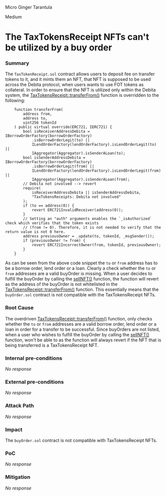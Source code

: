 Micro Ginger Tarantula

Medium

# The TaxTokensReceipt NFTs can't be utilized by a buy order

### Summary

The ``TaxTokenReceipt.sol`` contract allows users to deposit fee on transfer tokens to it, and it mints them an NFT, that NFT is supposed to be used across the Debita protocol, when users wants to use FOT tokens as collateral. In order to ensure that the NFT is utilized only within the Debita system, the [TaxTokensReceipt::transferFrom()](https://github.com/sherlock-audit/2024-11-debita-finance-v3/blob/main/Debita-V3-Contracts/contracts/Non-Fungible-Receipts/TaxTokensReceipts/TaxTokensReceipt.sol#L93-L120) function is overridden to the following:
```solidity
    function transferFrom(
        address from,
        address to,
        uint256 tokenId
    ) public virtual override(ERC721, IERC721) {
        bool isReceiverAddressDebita = IBorrowOrderFactory(borrowOrderFactory)
            .isBorrowOrderLegit(to) ||
            ILendOrderFactory(lendOrderFactory).isLendOrderLegit(to) ||
            IAggregator(Aggregator).isSenderALoan(to);
        bool isSenderAddressDebita = IBorrowOrderFactory(borrowOrderFactory)
            .isBorrowOrderLegit(from) ||
            ILendOrderFactory(lendOrderFactory).isLendOrderLegit(from) ||
            IAggregator(Aggregator).isSenderALoan(from);
        // Debita not involved --> revert
        require(
            isReceiverAddressDebita || isSenderAddressDebita,
            "TaxTokensReceipts: Debita not involved"
        );
        if (to == address(0)) {
            revert ERC721InvalidReceiver(address(0));
        }
        // Setting an "auth" arguments enables the `_isAuthorized` check which verifies that the token exists
        // (from != 0). Therefore, it is not needed to verify that the return value is not 0 here.
        address previousOwner = _update(to, tokenId, _msgSender());
        if (previousOwner != from) {
            revert ERC721IncorrectOwner(from, tokenId, previousOwner);
        }
    }
```
As can be seen from the above code snippet the ``to`` or ``from`` address has to be a borrow order, lend order or a loan. Clearly a  check whether the ``to`` or ``from`` addresses are a valid buyOrder is missing. When a user decides to fulfill the buyOrder by calling the [sellNFT()](https://github.com/sherlock-audit/2024-11-debita-finance-v3/blob/main/Debita-V3-Contracts/contracts/buyOrders/buyOrder.sol#L92-L141) function, the function will revert as the address of the buyOrder is not whitelisted in the  [TaxTokensReceipt::transferFrom()](https://github.com/sherlock-audit/2024-11-debita-finance-v3/blob/main/Debita-V3-Contracts/contracts/Non-Fungible-Receipts/TaxTokensReceipts/TaxTokensReceipt.sol#L93-L120) function. This essentially means that the ``buyOrder.sol`` contract is not compatible with the TaxTokensReceipt NFTs.




### Root Cause

The overdriven [TaxTokensReceipt::transferFrom()](https://github.com/sherlock-audit/2024-11-debita-finance-v3/blob/main/Debita-V3-Contracts/contracts/Non-Fungible-Receipts/TaxTokensReceipts/TaxTokensReceipt.sol#L93-L120) function, only checks whether the ``to`` or ``from`` addresses are a valid borrow order, lend order or a loan in order for a transfer to be successful. Since buyOrders are not listed, when a user who wishes to fulfill the buyOrder by calling the [sellNFT()](https://github.com/sherlock-audit/2024-11-debita-finance-v3/blob/main/Debita-V3-Contracts/contracts/buyOrders/buyOrder.sol#L92-L141) function, won't be able to as the function will always revert if the NFT that is being transferred is a TaxTokensReceipt NFT. 

### Internal pre-conditions

_No response_

### External pre-conditions

_No response_

### Attack Path

_No response_

### Impact

The ``buyOrder.sol`` contract is not compatible with TaxTokensReceipt NFTs. 

### PoC

_No response_

### Mitigation

_No response_